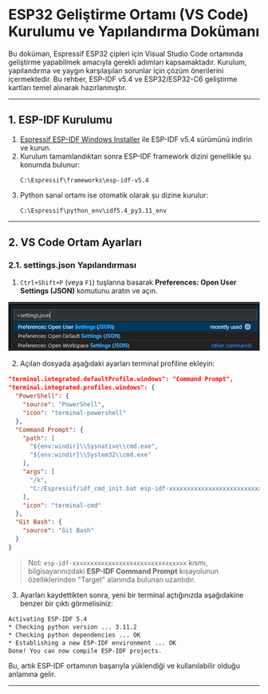 # ESP32 Geliştirme Ortamı (VS Code) Kurulumu ve Yapılandırma Dokümanı

Bu doküman, Espressif ESP32 çipleri için Visual Studio Code ortamında geliştirme yapabilmek amacıyla gerekli adımları kapsamaktadır. Kurulum, yapılandırma ve yaygın karşılaşılan sorunlar için çözüm önerilerini içermektedir. Bu rehber, ESP-IDF v5.4 ve ESP32/ESP32-C6 geliştirme kartları temel alınarak hazırlanmıştır.

---

## 1. ESP-IDF Kurulumu

1. [Espressif ESP-IDF Windows Installer](https://dl.espressif.com/dl/esp-idf/) ile ESP-IDF v5.4 sürümünü indirin ve kurun.
2. Kurulum tamamlandıktan sonra ESP-IDF framework dizini genellikle şu konumda bulunur:
   ```
   C:\Espressif\frameworks\esp-idf-v5.4
   ```
3. Python sanal ortamı ise otomatik olarak şu dizine kurulur:
   ```
   C:\Espressif\python_env\idf5.4_py3.11_env
   ```

---

## 2. VS Code Ortam Ayarları

### 2.1. settings.json Yapılandırması

1. `Ctrl+Shift+P` (veya `F1`) tuşlarına basarak **Preferences: Open User Settings (JSON)** komutunu aratın ve açın.

![alt text](image.png)

2. Açılan dosyada aşağıdaki ayarları terminal profiline ekleyin:

```json
"terminal.integrated.defaultProfile.windows": "Command Prompt",
"terminal.integrated.profiles.windows": {
  "PowerShell": {
    "source": "PowerShell",
    "icon": "terminal-powershell"
  },
  "Command Prompt": {
    "path": [
      "${env:windir}\\Sysnative\\cmd.exe",
      "${env:windir}\\System32\\cmd.exe"
    ],
    "args": [
      "/k",
      "C:/Espressif/idf_cmd_init.bat esp-idf-xxxxxxxxxxxxxxxxxxxxxxxxxxxxxxxx"
    ],
    "icon": "terminal-cmd"
  },
  "Git Bash": {
    "source": "Git Bash"
  }
}
```

> Not: `esp-idf-xxxxxxxxxxxxxxxxxxxxxxxxxxxxxxxx` kısmı, bilgisayarınızdaki **ESP-IDF Command Prompt** kısayolunun özelliklerinden "Target" alanında bulunan uzantıdır.

3. Ayarları kaydettikten sonra, yeni bir terminal açtığınızda aşağıdakine benzer bir çıktı görmelisiniz:

```
Activating ESP-IDF 5.4
* Checking python version ... 3.11.2
* Checking python dependencies ... OK
* Establishing a new ESP-IDF environment ... OK
Done! You can now compile ESP-IDF projects.
```

Bu, artık ESP-IDF ortamının başarıyla yüklendiği ve kullanılabilir olduğu anlamına gelir.

---
